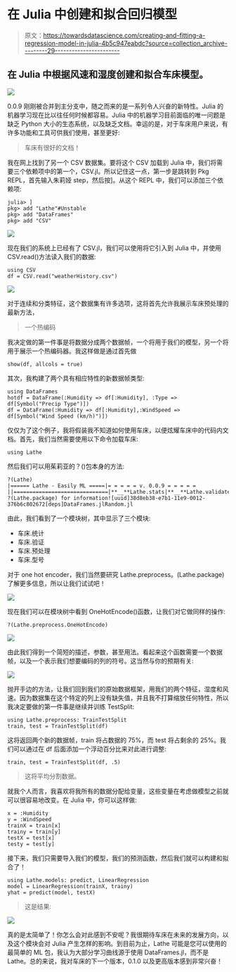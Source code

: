 # 在 Julia 中创建和拟合回归模型

> 原文：<https://towardsdatascience.com/creating-and-fitting-a-regression-model-in-julia-4b5c947eabdc?source=collection_archive---------29----------------------->

## 在 Julia 中根据风速和湿度创建和拟合车床模型。

![](img/dfa21f65184a76cf76e011ccb4a3e93a.png)

0.0.9 刚刚被合并到主分支中，随之而来的是一系列令人兴奋的新特性。Julia 的机器学习现在比以往任何时候都容易。Julia 中的机器学习目前面临的唯一问题是缺乏 Python 大小的生态系统，以及缺乏文档。幸运的是，对于车床用户来说，有许多功能和工具可供我们使用，甚至更好:

> 车床有很好的文档！

我在网上找到了另一个 CSV 数据集。要将这个 CSV 加载到 Julia 中，我们将需要三个依赖项中的第一个，CSV.jl。所以记住这一点，第一步是跳转到 Pkg REPL，首先输入朱莉娅 step，然后按]。从这个 REPL 中，我们可以添加三个依赖项:

```
julia> ]
pkg> add "Lathe"#Unstable
pkg> add "DataFrames"
pkg> add "CSV"
```

![](img/b134c107bfa9abcd43dfc086b26638b8.png)

现在我们的系统上已经有了 CSV.jl，我们可以使用将它引入到 Julia 中，并使用 CSV.read()方法读入我们的数据:

```
using CSV
df = CSV.read("weatherHistory.csv")
```

![](img/9fc2dac4daa258fcf2d16f4c2618f94c.png)

对于连续和分类特征，这个数据集有许多选项，这将首先允许我展示车床预处理的最新方法，

> 一个热编码

我决定做的第一件事是将数据分成两个数据帧，一个将用于我们的模型，另一个将用于展示一个热编码器。我这样做是通过首先做

```
show(df, allcols = true)
```

其次，我构建了两个具有相应特性的新数据帧类型:

```
using DataFrames
hotdf = DataFrame(:Humidity => df[:Humidity], :Type => df[Symbol("Precip Type")])
df = DataFrame(:Humidity => df[:Humidity],:WindSpeed => df[Symbol("Wind Speed (km/h)")])
```

仅仅为了这个例子，我将假装我不知道如何使用车床，以便炫耀车床中的代码内文档。首先，我们当然需要使用以下命令加载车床:

```
using Lathe
```

然后我们可以用茱莉亚的？()包本身的方法:

```
?(Lathe)
|====== Lathe - Easily ML =====|= = = = = v. 0.0.9 = = = = = ||==============================|**__**Lathe.stats|**__**Lathe.validate|**__**Lathe.preprocess|**__**Lathe.models|**__**Use ?(Lathe.package) for information![uuid]38d8eb38-e7b1-11e9-0012-376b6c802672[deps]DataFrames.jlRandom.jl
```

由此，我们看到了一个模块树，其中显示了三个模块:

*   车床.统计
*   车床.验证
*   车床.预处理
*   车床.型号

对于 one hot encoder，我们当然要研究 Lathe.preprocess。(Lathe.package)了解更多信息，所以让我们试试吧！

![](img/a77942266cb31405d1acc2fc65b5881d.png)

现在我们可以在模块树中看到 OneHotEncode()函数，让我们对它做同样的操作:

```
?(Lathe.preprocess.OneHotEncode)
```

![](img/2680b79cddf838046bfd3da78913f5c5.png)

由此我们得到一个简短的描述，参数，甚至用法。看起来这个函数需要一个数据帧，以及一个表示我们想要编码的列的符号。这当然与你的预期有关:

![](img/ba2dd0ef38854e745eb89368e10f2a3c.png)

抛开手边的方法，让我们回到我们的原始数据框架，用我们的两个特征，湿度和风速。因为数据集在这个特定的列上没有缺失值，并且我不打算缩放任何特性，所以我决定要做的第一件事是继续并训练 TestSplit:

```
using Lathe.preprocess: TrainTestSplit
train, test = TrainTestSplit(df)
```

这将返回两个新的数据帧，train 将占数据的 75%，而 test 将占剩余的 25%。我们可以通过在 df 后面添加一个浮动百分比来对此进行调整:

```
train, test = TrainTestSplit(df, .5)
```

> 这将平均分割数据。

就我个人而言，我喜欢将我所有的数据分配给变量，这些变量在考虑做模型之前就可以很容易地改变。在 Julia 中，你可以这样做:

```
x = :Humidity
y = :WindSpeed
trainX = train[x]
trainy = train[y]
testX = test[x]
testy = test[y]
```

接下来，我们只需要导入我们的模型，我们的预测函数，然后我们就可以构建和拟合了！

```
using Lathe.models: predict, LinearRegression
model = LinearRegression(trainX, trainy)
yhat = predict(model, testX)
```

> 这是结果:

![](img/512903b19c7ff2815719c57855928ae5.png)

真的是太简单了！你怎么会对此感到不安呢？我很期待车床在未来的发展方向，以及这个模块会对 Julia 产生怎样的影响。到目前为止，Lathe 可能是您可以使用的最简单的 ML 包，我认为大部分学习曲线源于使用 DataFrames.jl，而不是 Lathe。总的来说，我对车床的下一个版本，0.1.0 以及更高版本感到非常兴奋！